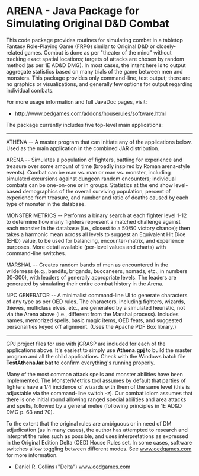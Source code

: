 ARENA - Java Package for Simulating Original D&D Combat
========================================================

This code package provides routines for simulating combat in
a tabletop Fantasy Role-Playing Game (FRPG) similar to Original D&D
or closely-related games. Combat is done as per "theater of the mind"
without tracking exact spatial locations; targets of attacks
are chosen by random method (as per 1E AD&D DMG). 
In most cases, the intent here is to output aggregate statistics based on 
many trials of the game between men and monsters. This package provides only 
command-line, text output; there are no graphics or visualizations, 
and generally few options for output regarding individual combats. 

For more usage information and full JavaDoc pages, visit:

- http://www.oedgames.com/addons/houserules/software.html

The package currently includes five top-level main applications:

-----------------------------------------------------------------

ATHENA -- A master program that can initiate any of the applications below. 
Used as the main application in the combined JAR distribution.

ARENA -- Simulates a population of fighters, battling for
experience and treasure over some amount of time (broadly inspired by 
Roman arena-style events). Combat can be man vs. man or man vs.
monster, including simulated excursions against dungeon random 
encounters; individual combats can be one-on-one or in groups. Statistics
at the end show level-based demographics of the overall surviving population,
percent of experience from treasure, and number and ratio of deaths
caused by each type of monster in the database. 

MONSTER METRICS -- Performs a binary search at each fighter level 1-12
to determine how many fighters represent a matched challenge against
each monster in the database (i.e., closest to a 50/50 victory chance); 
then takes a harmonic mean across all levels to suggest an
Equivalent Hit Dice (EHD) value, to be used for balancing, encounter-matrix, 
and experience purposes. More detail available (per-level values and charts)
with command-line switches.

MARSHAL -- Creates random bands of men as encountered in the wilderness
(e.g., bandits, brigands, buccaneers, nomads, etc., in numbers 30-300),
with leaders of generally appropriate levels. The leaders are generated
by simulating their entire combat history in the Arena. 

NPC GENERATOR -- A minimalist command-line UI to generate characters
of any type as per OED rules. The characters, including fighters, wizards, 
thieves, multiclass elves, etc., are generated by a simulated heuristic, 
not via the Arena above (i.e., different from the Marshal process). 
Includes names, memorized spells, basic magic items, OED feats, and suggested
personalities keyed off alignment. (Uses the Apache PDF Box library.)

-----------------------------------------------------------------

GPJ project files for use with jGRASP are included for each of the
applications above. It's easiest to simply use **Athena.gpj** to build the master 
program and all the child applications. Check with the Windows batch file 
**TestAthenaJar.bat** to confirm everything's running properly.

Many of the most common attack spells and monster abilities have been implemented.
The MonsterMetrics tool assumes by default that parties of fighters have a 1/4
incidence of wizards with them of the same level (this is adjustable via the
command-line switch -z). Our combat idiom assumes that there is one initial round
allowing ranged special abilities and area attacks and spells, followed by a general 
melee (following principles in 1E AD&D DMG p. 63 and 70). 

To the extent that the original rules are ambiguous or in need of DM
adjudication (as in many cases), the author has attempted to research 
and interpret the rules such as possible, and uses interpretations
as expressed in the Original Edition Delta (OED) House Rules set. In some
cases, software switches allow toggling between different modes. See
www.oedgames.com for more information. 

- Daniel R. Collins ("Delta")
www.oedgames.com
